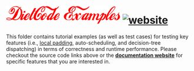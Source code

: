# <img src="./figures/DietCode_Examples.png" alt="DietCode Examples" height="48"></img> [![website](https://github.com/UofT-EcoSystem/DietCode/actions/workflows/website.yml/badge.svg)](https://github.com/UofT-EcoSystem/DietCode/actions/workflows/website.yml)

This folder contains tutorial examples (as well as test cases) for testing key
features (i.e., [local padding](./codegen/test_local_padding.py),
auto-scheduling, and decision-tree dispatching) in terms of correctness and
runtime performance. Please checkout the source code links above or the
[**documentation website**](https://uoft-ecosystem.github.io/DietCode/) for
specific features that you are interested in.
